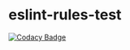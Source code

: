# eslint-rules-test

[![Codacy Badge](https://api.codacy.com/project/badge/Grade/fa3b1931a89047cfa631f4aaeb2d770d)](https://app.codacy.com/app/wilhelm-oliver2Organization/eslint-rules-test?utm_source=github.com&utm_medium=referral&utm_content=selene-dimitriou/eslint-rules-test&utm_campaign=badger)